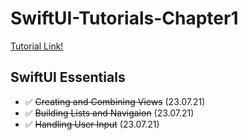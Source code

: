 # SwiftUI-Tutorials-Chapter1
[Tutorial Link!](https://developer.apple.com/tutorials/swiftui)

## SwiftUI Essentials
- ✅ ~~Creating and Combining Views~~ (23.07.21)
- ✅ ~~Building Lists and Navigaion~~ (23.07.21)
- ✅ ~~Handling User Input~~ (23.07.21)
